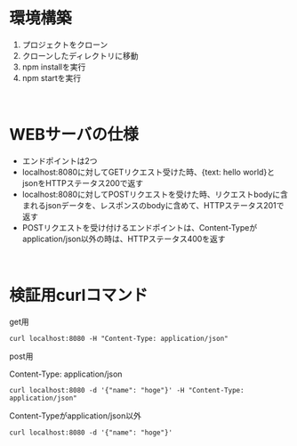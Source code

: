 # 環境構築

1. プロジェクトをクローン
2. クローンしたディレクトリに移動
3. npm installを実行
4. npm startを実行

<br>

# WEBサーバの仕様
- エンドポイントは2つ
- localhost:8080に対してGETリクエスト受けた時、{text: hello world}とjsonをHTTPステータス200で返す
- localhost:8080に対してPOSTリクエストを受けた時、リクエストbodyに含まれるjsonデータを、レスポンスのbodyに含めて、HTTPステータス201で返す
- POSTリクエストを受け付けるエンドポイントは、Content-Typeがapplication/json以外の時は、HTTPステータス400を返す

<br>

# 検証用curlコマンド
get用

`curl localhost:8080 -H "Content-Type: application/json"`

post用

Content-Type: application/json

`curl localhost:8080 -d '{"name": "hoge"}' -H "Content-Type: application/json"
`


Content-Typeがapplication/json以外

`curl localhost:8080 -d '{"name": "hoge"}'`